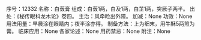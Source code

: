 序号：12332
名称：白蔹膏
组成：白蔹1两，白及1两，白芷1两，突厥子两半。
出处：《秘传眼科龙木论》卷四。
主治：风牵睑出外障。
加减：None
功效：None
用法用量：早晨涂在眼睛内；夜半涂亦得。
制备方法：上为细末，用牛酥5两煎为膏。
临床应用：None
各家论述：None
用药禁忌：None
附注：None
